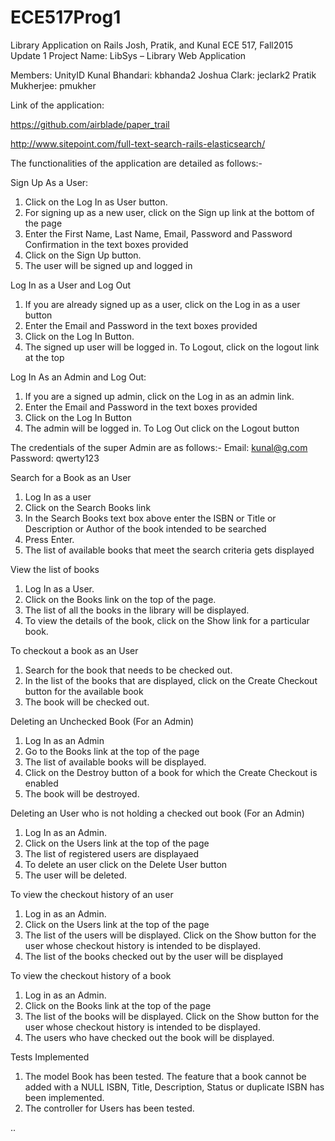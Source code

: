 # ECE517Prog1
Library Application on Rails
Josh, Pratik, and Kunal
ECE 517, Fall2015
Update 1
Project Name: LibSys – Library Web Application

Members:                 UnityID
Kunal Bhandari:       kbhanda2
Joshua Clark:            jeclark2
Pratik Mukherjee:   pmukher

Link of the application: 

https://github.com/airblade/paper_trail

http://www.sitepoint.com/full-text-search-rails-elasticsearch/

The functionalities of the application are detailed as follows:-

Sign Up As a User: 

1.	Click on the Log In as User button.
2.	For signing up as a new user, click on the Sign up link at the bottom of the page
3.	Enter the First Name, Last Name, Email, Password and Password Confirmation in the text boxes provided
4.	Click on the Sign Up button.
5.	The user will be signed up and logged in 

Log In as a User and Log Out

1.	If you are already signed up as a user, click on the Log in as a user button
2.	Enter the Email and Password in the text boxes provided
3.	Click on the Log In Button. 
4.	The signed up user will be logged in. To Logout, click on the logout link at the top
	
Log In As an Admin and Log Out:

1.	If you are a signed up admin, click on the Log in as an admin link.
2.	Enter the Email and Password in the text boxes provided
3.	Click on the Log In Button 
4.	The admin will be logged in. To Log Out click on the Logout button 

The credentials of the super Admin are as follows:-
Email: kunal@g.com
Password: qwerty123

Search for a Book as an User

1.	Log In as a user
2.	Click on the Search Books link 
3.	In the Search Books text box above enter the ISBN or Title or Description or Author of the book intended to be searched
4.	Press Enter. 
5.	The list of available books that meet the search criteria gets displayed

View the list of books 

1.	Log In as a User.
2.	Click on the Books link on the top of the page.
3.	The list of all the books in the library will be displayed.
4.	To view the details of the book, click on the Show link for a particular book. 

To checkout a book as an User

1.	Search for the book that needs to be checked out.
2.	In the list of the books that are displayed, click on the  Create Checkout button for the available book
3.	The book will be checked out.

Deleting an Unchecked Book (For an Admin)

1.	Log In as an Admin
2.	Go to the Books link at the top of the page
3.	The list of available books will be displayed. 
4.	Click on the Destroy button of a book for which the Create Checkout is enabled 
5.	The book will be destroyed. 

Deleting an User who is not holding a checked out book (For an Admin)

1.	Log In as an Admin. 
2.	Click on the Users link at the top of the page
3.	The list of registered users are displayaed
4.	To delete an user click on the Delete User button 
5.	The user will be deleted. 

To view the checkout history of an user

1.	Log in as an Admin.
2.	Click on the Users link at the top of the page
3.	The list of the users will be displayed. Click on the Show button for the user whose checkout history is intended to be displayed.
4.	The list of the books checked out by the user will be displayed

To view the checkout history of a book

1.	Log in as an Admin.
2.	Click on the Books link at the top of the page
3.	The list of the books will be displayed. Click on the Show button for the user whose checkout history is intended to be displayed. 
4.	The users who have checked out the book will be displayed. 

Tests Implemented
1.	The model Book has been tested. The feature that a book cannot be added with a NULL ISBN, Title, Description, Status or duplicate ISBN has been implemented.
2.	The controller for Users has been tested.



..






